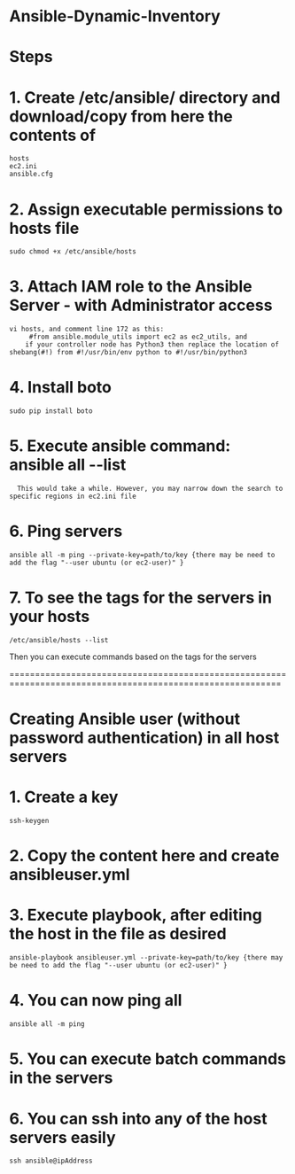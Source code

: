 # Ansible-Dynamic-Inventory

# Steps

# 1. Create /etc/ansible/ directory and download/copy from here the contents of
	hosts
	ec2.ini
	ansible.cfg

# 2. Assign executable permissions to hosts file
	sudo chmod +x /etc/ansible/hosts
	

# 3. Attach IAM role to the Ansible Server - with Administrator access
	vi hosts, and comment line 172 as this:
		 #from ansible.module_utils import ec2 as ec2_utils, and
   		if your controller node has Python3 then replace the location of shebang(#!) from #!/usr/bin/env python to #!/usr/bin/python3

# 4. Install boto
	sudo pip install boto 

# 5. Execute ansible command: ansible all --list
      This would take a while. However, you may narrow down the search to specific regions in ec2.ini file

# 6. Ping servers
	ansible all -m ping --private-key=path/to/key {there may be need to add the flag "--user ubuntu (or ec2-user)" }

# 7. To see the tags for the servers in your hosts
	/etc/ansible/hosts --list
   Then you can execute commands based on the tags for the servers

===========================================================================================================

# Creating Ansible user (without password authentication) in all host servers

# 1. Create a key
	ssh-keygen

# 2. Copy the content here and create ansibleuser.yml
   
# 3. Execute playbook, after editing the host in the file as desired
	ansible-playbook ansibleuser.yml --private-key=path/to/key {there may be need to add the flag "--user ubuntu (or ec2-user)" }

# 4. You can now ping all
	ansible all -m ping

# 5. You can execute batch commands in the servers

# 6. You can ssh into any of the host servers easily
	ssh ansible@ipAddress
